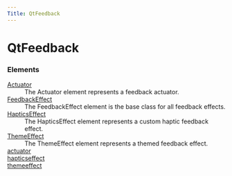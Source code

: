 ```yaml
---
Title: QtFeedback
---
```


# QtFeedback


<h3>Elements</h3>
<dl>

<dt><a href="QtFeedback.Actuator.md">Actuator</a></dt><dd>The Actuator element represents a feedback actuator. </dd>

<dt><a href="QtFeedback.FeedbackEffect.md">FeedbackEffect</a></dt><dd>The FeedbackEffect element is the base class for all feedback effects. </dd>

<dt><a href="QtFeedback.HapticsEffect.md">HapticsEffect</a></dt><dd>The HapticsEffect element represents a custom haptic feedback effect. </dd>

<dt><a href="QtFeedback.ThemeEffect.md">ThemeEffect</a></dt><dd>The ThemeEffect element represents a themed feedback effect. </dd>

<dt><a href="QtFeedback.actuator.md">actuator</a></dt><dd></dd>

<dt><a href="QtFeedback.hapticseffect.md">hapticseffect</a></dt><dd></dd>

<dt><a href="QtFeedback.themeeffect.md">themeeffect</a></dt><dd></dd>

</dl>
